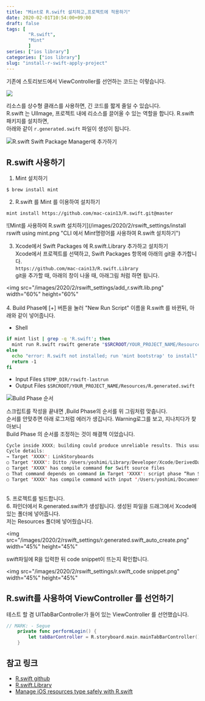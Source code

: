 ```yaml
---
title: "Mint로 R.swift 설치하고,프로젝트에 적용하기"
date: 2020-02-01T10:54:00+09:00
draft: false
tags: [
        "R.swift",
        "Mint"
        ]
series: ["ios library"]
categories: ["ios library"]
slug: "install-r-swift-apply-project"
---
```


기존에 스토리보드에서 ViewController를 선언하는 코드는 이렇습니다.

<img src="/images/2020/2/rswift_settings/storyboard_vc_access.png">

리소스를 상수형 클래스를 사용하면, 긴 코드를 짧게 줄일 수 있습니다. </br>
R.swift 는 UIImage, 프로젝트 내에 리소스를 끌어올 수 있는 역할을 합니다.
R.swift 패키지를 설치하면, </br>아래와 같이 `r.generated.swift` 파일이 생성이 됩니다. 

![R.swift Swift Package Manager에 추가하기](/images/2020/2/rswift_settings/r.generated.png "r.generated.swift 내부")

## R.swift 사용하기 
1. Mint 설치하기</br>
```
$ brew install mint
```
2. R.swift 를 Mint 를 이용하여 설치하기</br>
```
mint install https://github.com/mac-cain13/R.swift.git@master
```
![Mint를 사용하여 R.swift 설치하기](/images/2020/2/rswift_settings/install rswift using mint.png "CLI 에서 Mint명령어를 사용하여 R.swift 설치하기")

3. Xcode에서 Swift Packages 에 R.swift.Library 추가하고 설치하기</br>
Xcode에서 프로젝트를 선택하고,  Swift Packages 항목에 아래의 git을 추가합니다.</br>
`https://github.com/mac-cain13/R.swift.Library`</br>
git을 추가할 때, 아래의 창이 나올 때, 아래그림 처럼 하면 됩니다. 

<img src="/images/2020/2/rswift_settings/add_r.swift.lib.png" width="60%" height="60%"</img> <br><br>
4. Build Phase에 [+] 버튼을 눌러  "New Run Script" 이름을  R.swift 를 바뀐뒤, 아래와 같이 넣어줍니다.

- Shell
```sh
if mint list | grep -q 'R.swift'; then
  mint run R.swift rswift generate "$SRCROOT/YOUR_PROJECT_NAME/Resources/R.generated.swift"
else
  echo "error: R.swift not installed; run 'mint bootstrap' to install"
  return -1
fi
```
- Input Files
 `$TEMP_DIR/rswift-lastrun` 
- Output Files
 `$SRCROOT/YOUR_PROJECT_NAME/Resources/R.generated.swift` 

![Build Phase 순서](/images/2020/2/rswift_settings/build_phase.png "Build Phase 순서")

스크립트를 작성을 끝내면 ,Build Phase의 순서를 위 그림처럼 맞춥니다. </br>
순서를 안맞추면 아래 로그처럼 에러가 생깁니다. Warning로그를 보고, 지나치다가 찾아보니 </br>Build Phase 의 순서를 조정하는 것이 해결책 이었습니다.

```swift
Cycle inside XXXX; building could produce unreliable results. This usually can be resolved by moving the target's Headers build phase before Compile Sources.
Cycle details:
→ Target 'XXXX': LinkStoryboards
○ Target 'XXXX': Ditto /Users/yoshimi/Library/Developer/Xcode/DerivedData/XXXX_Admin-heiXXXX_Development-Swift.h
○ Target 'XXXX' has compile command for Swift source files
○ That command depends on command in Target 'XXXX': script phase “Run Script”
○ Target 'XXXX' has compile command with input '/Users/yoshimi/Documents/Project/XXXX/AdminView.storyboard'
```
<br>
5. 프로젝트를 빌드합니다.</br>
6. 파인더에서 R.generated.swift가 생성됩니다. 생성된 파일을 드래그에서 Xcode에 있는 폴더에 넣어줍니다. </br>
저는 Resources 폴더에 넣어줬습니다.</br>
 
<img src="/images/2020/2/rswift_settings/r.generated.swift_auto_create.png" width="45%" height="45%"</img></br>

swift파일에 R을 입력한 뒤 code snippet이 뜨는지 확인합니다.

<img src="/images/2020/2/rswift_settings/r.swift_code snippet.png" width="45%" height="45%"</img></br>

## R.swift를 사용하여 ViewController 를 선언하기 
테스트 할 겸 UITabBarController가 들어 있는 ViewController 를 선언했습니다.
```swift
// MARK: - Segue
    private func performLogin() {
        let tabBarController = R.storyboard.main.mainTabBarController()
    }
```

## 참고 링크
- [R.swift github](https://github.com/mac-cain13/R.swift)
- [R.swift.Library](https://github.com/mac-cain13/R.swift.Library)
- [Manage iOS resources type safely with R.swift](https://andreaslydemann.com/manage-your-ios-resources-type-safely-with-r-swift/)